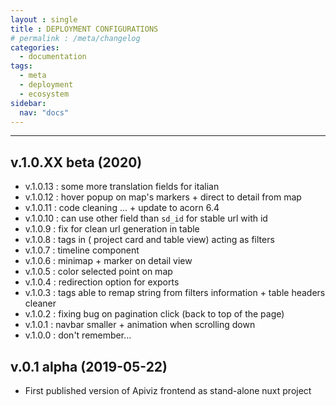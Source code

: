 ```yaml
---
layout : single 
title : DEPLOYMENT CONFIGURATIONS
# permalink : /meta/changelog
categories:
  - documentation
tags:
  - meta
  - deployment
  - ecosystem
sidebar:
  nav: "docs"
---
```


-----


## v.1.0.XX beta (2020)

- v.1.0.13 : some more translation fields for italian
- v.1.0.12 : hover popup on map's markers + direct to detail from map
- v.1.0.11 : code cleaning ... + update to acorn 6.4
- v.1.0.10 : can use other field than `sd_id` for stable url with id
- v.1.0.9 : fix for clean url generation in table
- v.1.0.8 : tags in ( project card and table view) acting as filters
- v.1.0.7 : timeline component
- v.1.0.6 : minimap + marker on detail view
- v.1.0.5 : color selected point on map
- v.1.0.4 : redirection option for exports
- v.1.0.3 : tags able to remap string from filters information + table headers cleaner
- v.1.0.2 : fixing bug on pagination click (back to top of the page)
- v.1.0.1 : navbar smaller + animation when scrolling down
- v.1.0.0 : don't remember...

## v.0.1 alpha (2019-05-22)

- First published version of Apiviz frontend as stand-alone nuxt project
